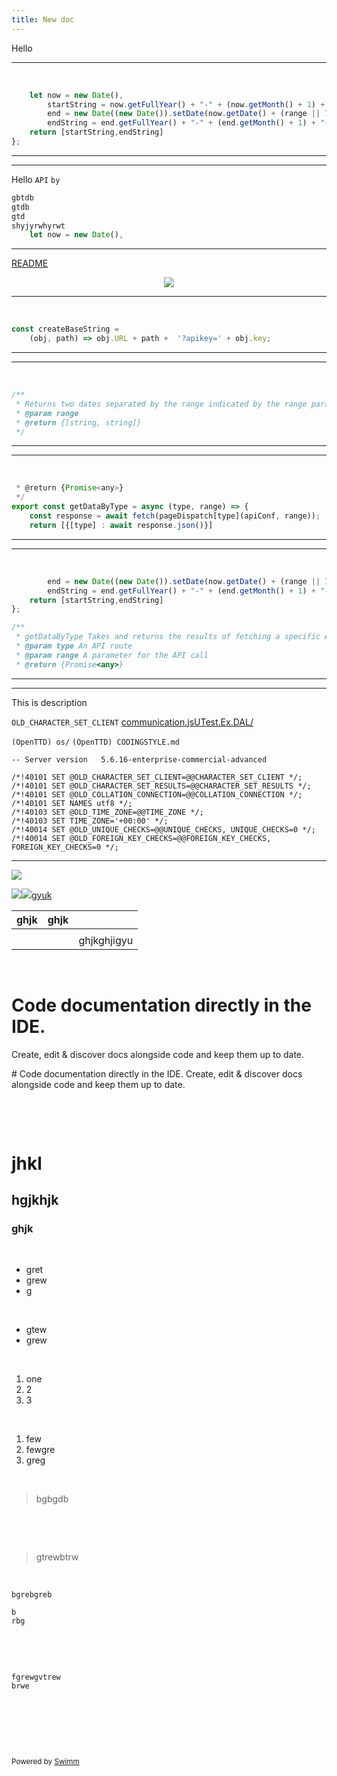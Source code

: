 ```yaml
---
title: New doc
---
```

Hello

<SwmSnippet path="/communication.js" line="20">

---

&nbsp;

```javascript
    let now = new Date(),
        startString = now.getFullYear() + "-" + (now.getMonth() + 1) + "-" + (now.getDate()),
        end = new Date((new Date()).setDate(now.getDate() + (range || 7))),
        endString = end.getFullYear() + "-" + (end.getMonth() + 1) + "-" + (end.getDate());
    return [startString,endString]
};
```

---

</SwmSnippet>

<SwmSnippet path="/communication.js" line="16">

---

Hello <SwmToken path="/communication.js" pos="4:10:10" line-data=" * @param path The API path">`API`</SwmToken> <SwmToken path="/communication.js" pos="11:11:11" line-data=" * Returns two dates separated by the range indicated by the range param">`by`</SwmToken>

```javascript
gbtdb
gtdb
gtd
shyjyrwhyrwt
    let now = new Date(),
```

---

</SwmSnippet>

<SwmLink doc-title="README">[README](/.swm/readme.csb93.sw.md)</SwmLink>

<p align="center"><img src="https://media2.giphy.com/media/WTp1brrf7fj5hX0BU7/giphy.gif?cid=d56c4a8btjan0s9cx777194ugok12ylwpujcjcqxs7fg174h&amp;ep=v1_gifs_trending&amp;rid=giphy.gif&amp;ct=g"></p>

<SwmSnippet path="/communication.js" line="7">

---

&nbsp;

```javascript
const createBaseString =
    (obj, path) => obj.URL + path +  '?apikey=' + obj.key;

```

---

</SwmSnippet>

<SwmSnippet path="/communication.js" line="10">

---

&nbsp;

```javascript
/**
 * Returns two dates separated by the range indicated by the range param
 * @param range
 * @return {[string, string]}
 */
```

---

</SwmSnippet>

<SwmSnippet path="/communication.js" line="31">

---

&nbsp;

```javascript
 * @return {Promise<any>}
 */
export const getDataByType = async (type, range) => {
    const response = await fetch(pageDispatch[type](apiConf, range));
    return [{[type] : await response.json()}]
```

---

</SwmSnippet>

<SwmSnippet path="/communication.js" line="22">

---

&nbsp;

```javascript
        end = new Date((new Date()).setDate(now.getDate() + (range || 7))),
        endString = end.getFullYear() + "-" + (end.getMonth() + 1) + "-" + (end.getDate());
    return [startString,endString]
};

/**
 * getDataByType Takes and returns the results of fetching a specific API route
 * @param type An API route
 * @param range A parameter for the API call
 * @return {Promise<any>}
```

---

</SwmSnippet>

<SwmSnippet path="/UTestExDB.sql" line="7">

---

This is description

<SwmToken path="/UTestExDB.sql" pos="9:6:6" line-data="/*!40101 SET @OLD_CHARACTER_SET_CLIENT=@@CHARACTER_SET_CLIENT */;">`OLD_CHARACTER_SET_CLIENT`</SwmToken> <SwmPath>[communication.js](/communication.js)</SwmPath><SwmPath>[UTest.Ex.DAL/](/UTest.Ex.DAL/)</SwmPath>

<SwmPath repo-id="Z2l0aHViJTNBJTNBT3BlblRURCUzQSUzQU9wZW5UVEQ=" repo-name="OpenTTD" path="/os/">`(OpenTTD) os/`</SwmPath> <SwmPath repo-id="Z2l0aHViJTNBJTNBT3BlblRURCUzQSUzQU9wZW5UVEQ=" repo-name="OpenTTD" path="/CODINGSTYLE.md">`(OpenTTD) CODINGSTYLE.md`</SwmPath>

```plsql
-- Server version	5.6.16-enterprise-commercial-advanced

/*!40101 SET @OLD_CHARACTER_SET_CLIENT=@@CHARACTER_SET_CLIENT */;
/*!40101 SET @OLD_CHARACTER_SET_RESULTS=@@CHARACTER_SET_RESULTS */;
/*!40101 SET @OLD_COLLATION_CONNECTION=@@COLLATION_CONNECTION */;
/*!40101 SET NAMES utf8 */;
/*!40103 SET @OLD_TIME_ZONE=@@TIME_ZONE */;
/*!40103 SET TIME_ZONE='+00:00' */;
/*!40014 SET @OLD_UNIQUE_CHECKS=@@UNIQUE_CHECKS, UNIQUE_CHECKS=0 */;
/*!40014 SET @OLD_FOREIGN_KEY_CHECKS=@@FOREIGN_KEY_CHECKS, FOREIGN_KEY_CHECKS=0 */;
```

---

</SwmSnippet>

![](https://firebasestorage.googleapis.com/v0/b/swimm-dev-content/o/repositories%2Fls4DA2fLasmQuEbT4ipw%2Fdffc7b1a-e66c-4fcb-88a6-85a34890fdbf.png?alt=media&token=ecae09b0-a0a0-4c91-bc1d-4a6315c1904f)

![](https://firebasestorage.googleapis.com/v0/b/swimm-dev-content/o/repositories%2Fls4DA2fLasmQuEbT4ipw%2F8b66cafe-feee-47cc-8fd1-932b1211912e.png?alt=media&token=a0ccb072-9372-4a49-b3c8-4d8f44ecb3af)![](https://firebasestorage.googleapis.com/v0/b/swimm-dev-content/o/repositories%2Fls4DA2fLasmQuEbT4ipw%2F3bd606c7-487b-46c1-bf00-9ab89d8e7f45.png?alt=media&token=7f7da8b3-b594-42a8-a6d9-6fdd005e8b92)<SwmLink doc-title="gyuk">[gyuk](/.swm/gyuk.7amla.pl.sw.md)</SwmLink>

| ghjk | ghjk |             |
| ---- | ---- | ----------- |
|      |      |             |
|      |      | ghjkghjigyu |

&nbsp;

# Code documentation directly in the IDE.

Create, edit & discover docs alongside code and keep them up to date.

\# Code documentation directly in the IDE.
Create, edit & discover docs alongside code and keep them up to date.

&nbsp;

&nbsp;

# jhkl

## hgjkhjk

### ghjk

&nbsp;

- gret
- grew
- g

&nbsp;

- gtew
- grew

&nbsp;

1. one
2. 2
3. 3

&nbsp;

1. few
2. fewgre
3. greg

&nbsp;

> bgbgdb

&nbsp;

&nbsp;

> gtrewbtrw

&nbsp;

```
bgrebgreb

b
rbg
```

&nbsp;

&nbsp;

```
fgrewgvtrew
brwe 
```

&nbsp;

&nbsp;

&nbsp;

<SwmMeta version="3.0.0" repo-id="ls4DA2fLasmQuEbT4ipw" repo-name="UTestEx"><sup>Powered by [Swimm](https://swimm-web-app.web.app/)</sup></SwmMeta>
